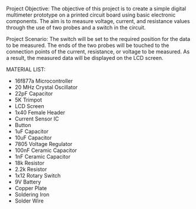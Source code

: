 Project Objective:
The objective of this project is to create a simple digital multimeter prototype on a printed circuit 
board using basic electronic components. The aim is to measure voltage, current, and resistance 
values through the use of two probes and a switch in the circuit.

Project Scenario:
The switch will be set to the required position for the data to be measured. The ends of the two 
probes will be touched to the connection points of the current, resistance, or voltage to be measured. 
As a result, the measured data will be displayed on the LCD screen.

MATERIAL LIST:
- 16f877a Microcontroller
- 20 MHz Crystal Oscillator
- 22pF Capacitor
- 5K Trimpot
- LCD Screen
- 1x40 Female Header
- Current Sensor IC
- Button
- 1uF Capacitor
- 10uF Capacitor
- 7805 Voltage Regulator
- 100nF Ceramic Capacitor
- 1nF Ceramic Capacitor
- 18k Resistor
- 2.2k Resistor
- 1x12 Rotary Switch
- 9V Battery
- Copper Plate
- Soldering Iron
- Solder Wire

